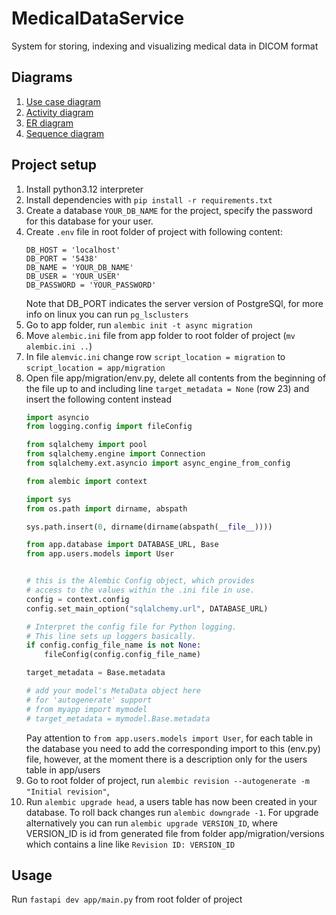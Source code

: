 # MedicalDataService
System for storing, indexing and visualizing medical data in DICOM format

## Diagrams
1. [Use case diagram](https://app.diagrams.net/#Hcitec-spbu%2FMedicalDataService%2Fmain%2FDiagrams%2FUseCaseDiagram.drawio#%7B%22pageId%22%3A%22K9DpIMCQUKm6tweqTpe7%22%7D)
2. [Activity diagram](https://app.diagrams.net/#Hcitec-spbu%2FMedicalDataService%2Fmain%2FDiagrams%2FActivityDiagram.drawio#%7B%22pageId%22%3A%22d6oIZNa-YsMYUfMxQyWx%22%7D)
3. [ER diagram](https://app.diagrams.net/#Hcitec-spbu%2FMedicalDataService%2Fmain%2FDiagrams%2FERDiagram.drawio#%7B%22pageId%22%3A%22ZZTZYGC4paBtnbswUOO2%22%7D)
4. [Sequence diagram](https://app.diagrams.net/#Hcitec-spbu%2FMedicalDataService%2Fmain%2FDiagrams%2FSequenceDiagram.drawio#%7B%22pageId%22%3A%22-7-vLeRaQvUi-DyRjATi%22%7D)

## Project setup
1. Install python3.12 interpreter 
2. Install dependencies with `pip install -r requirements.txt`
3. Create a database `YOUR_DB_NAME` for the project, specify the password for this database for your user.
4. Create `.env` file in root folder of project with following content:
    ```
    DB_HOST = 'localhost'
    DB_PORT = '5438'
    DB_NAME = 'YOUR_DB_NAME'
    DB_USER = 'YOUR_USER'
    DB_PASSWORD = 'YOUR_PASSWORD'
    ```
    Note that DB_PORT indicates the server version of PostgreSQl, for more info on linux you can run `pg_lsclusters`
5.  Go to app folder, run `alembic init -t async migration`
6. Move `alembic.ini` file from app folder to root folder of project (`mv alembic.ini ..`)
7. In file `alemvic.ini` change row `script_location = migration` to `script_location = app/migration`
8. Open file app/migration/env.py, delete all contents from the beginning of the file up to and including line `target_metadata = None` (row 23) and insert the following content instead
    ``` python
    import asyncio
    from logging.config import fileConfig
    
    from sqlalchemy import pool
    from sqlalchemy.engine import Connection
    from sqlalchemy.ext.asyncio import async_engine_from_config
    
    from alembic import context
    
    import sys
    from os.path import dirname, abspath
    
    sys.path.insert(0, dirname(dirname(abspath(__file__))))
    
    from app.database import DATABASE_URL, Base
    from app.users.models import User
    
    
    # this is the Alembic Config object, which provides
    # access to the values within the .ini file in use.
    config = context.config
    config.set_main_option("sqlalchemy.url", DATABASE_URL)
    
    # Interpret the config file for Python logging.
    # This line sets up loggers basically.
    if config.config_file_name is not None:
        fileConfig(config.config_file_name)
    
    target_metadata = Base.metadata
    
    # add your model's MetaData object here
    # for 'autogenerate' support
    # from myapp import mymodel
    # target_metadata = mymodel.Base.metadata
    ```
    Pay attention to `from app.users.models import User`, for each table in the database you need to add the corresponding import to this (env.py) file, however, at the moment there is a description only for the users table in app/users
9. Go to root folder of project, run `alembic revision --autogenerate -m "Initial revision"`, 
10. Run `alembic upgrade head`, a users table has now been created in your database. To roll back changes run `alembic downgrade -1`.
For upgrade alternatively you can run `alembic upgrade VERSION_ID`, where VERSION_ID is id from generated file from folder app/migration/versions which contains a line like `Revision ID: VERSION_ID`

## Usage
Run `fastapi dev app/main.py` from root folder of project
